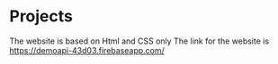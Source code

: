 # Projects
The website is based on Html and CSS only 
The link for the website is https://demoapi-43d03.firebaseapp.com/



